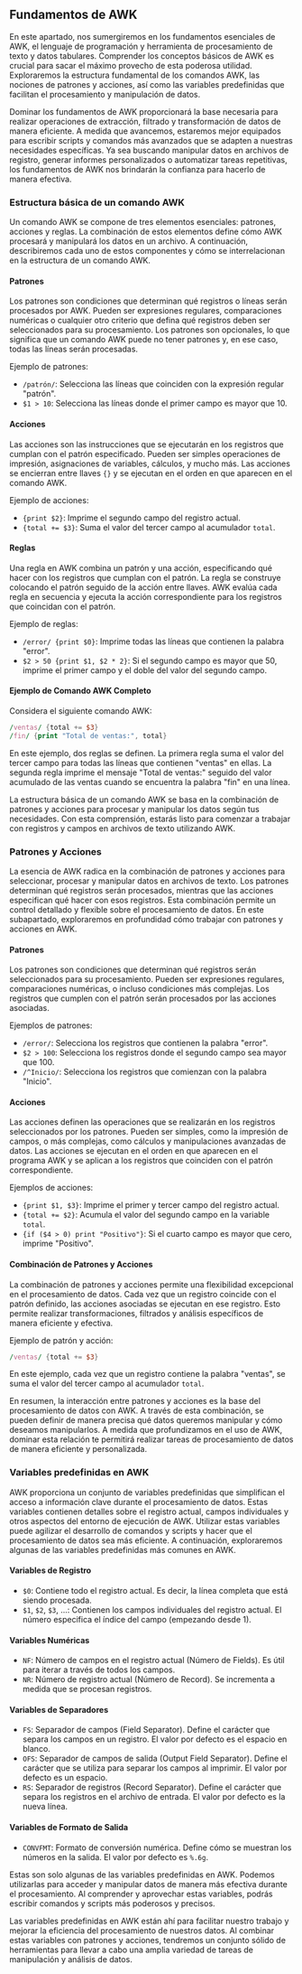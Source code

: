 
## Fundamentos de AWK

En este apartado, nos sumergiremos en los fundamentos esenciales de AWK, el lenguaje de programación y herramienta de procesamiento de texto y datos tabulares. Comprender los conceptos básicos de AWK es crucial para sacar el máximo provecho de esta poderosa utilidad. Exploraremos la estructura fundamental de los comandos AWK, las nociones de patrones y acciones, así como las variables predefinidas que facilitan el procesamiento y manipulación de datos.

Dominar los fundamentos de AWK proporcionará la base necesaria para realizar operaciones de extracción, filtrado y transformación de datos de manera eficiente. A medida que avancemos, estaremos mejor equipados para escribir scripts y comandos más avanzados que se adapten a nuestras necesidades específicas. Ya sea buscando manipular datos en archivos de registro, generar informes personalizados o automatizar tareas repetitivas, los fundamentos de AWK nos brindarán la confianza para hacerlo de manera efectiva.

### Estructura básica de un comando AWK

Un comando AWK se compone de tres elementos esenciales: patrones, acciones y reglas. La combinación de estos elementos define cómo AWK procesará y manipulará los datos en un archivo. A continuación, describiremos cada uno de estos componentes y cómo se interrelacionan en la estructura de un comando AWK.

#### Patrones

Los patrones son condiciones que determinan qué registros o líneas serán procesados por AWK. Pueden ser expresiones regulares, comparaciones numéricas o cualquier otro criterio que defina qué registros deben ser seleccionados para su procesamiento. Los patrones son opcionales, lo que significa que un comando AWK puede no tener patrones y, en ese caso, todas las líneas serán procesadas.

Ejemplo de patrones:

- `/patrón/`: Selecciona las líneas que coinciden con la expresión regular "patrón".
- `$1 > 10`: Selecciona las líneas donde el primer campo es mayor que 10.

#### Acciones

Las acciones son las instrucciones que se ejecutarán en los registros que cumplan con el patrón especificado. Pueden ser simples operaciones de impresión, asignaciones de variables, cálculos, y mucho más. Las acciones se encierran entre llaves `{}` y se ejecutan en el orden en que aparecen en el comando AWK.

Ejemplo de acciones:

- `{print $2}`: Imprime el segundo campo del registro actual.
- `{total += $3}`: Suma el valor del tercer campo al acumulador `total`.

#### Reglas

Una regla en AWK combina un patrón y una acción, especificando qué hacer con los registros que cumplan con el patrón. La regla se construye colocando el patrón seguido de la acción entre llaves. AWK evalúa cada regla en secuencia y ejecuta la acción correspondiente para los registros que coincidan con el patrón.

Ejemplo de reglas:

- `/error/ {print $0}`: Imprime todas las líneas que contienen la palabra "error".
- `$2 > 50 {print $1, $2 * 2}`: Si el segundo campo es mayor que 50, imprime el primer campo y el doble del valor del segundo campo.

#### Ejemplo de Comando AWK Completo

Considera el siguiente comando AWK:

```awk
/ventas/ {total += $3}
/fin/ {print "Total de ventas:", total}
```

En este ejemplo, dos reglas se definen. La primera regla suma el valor del tercer campo para todas las líneas que contienen "ventas" en ellas. La segunda regla imprime el mensaje "Total de ventas:" seguido del valor acumulado de las ventas cuando se encuentra la palabra "fin" en una línea.

La estructura básica de un comando AWK se basa en la combinación de patrones y acciones para procesar y manipular los datos según tus necesidades. Con esta comprensión, estarás listo para comenzar a trabajar con registros y campos en archivos de texto utilizando AWK.


### Patrones y Acciones

La esencia de AWK radica en la combinación de patrones y acciones para seleccionar, procesar y manipular datos en archivos de texto. Los patrones determinan qué registros serán procesados, mientras que las acciones especifican qué hacer con esos registros. Esta combinación permite un control detallado y flexible sobre el procesamiento de datos. En este subapartado, exploraremos en profundidad cómo trabajar con patrones y acciones en AWK.

#### Patrones

Los patrones son condiciones que determinan qué registros serán seleccionados para su procesamiento. Pueden ser expresiones regulares, comparaciones numéricas, o incluso condiciones más complejas. Los registros que cumplen con el patrón serán procesados por las acciones asociadas.

Ejemplos de patrones:

- `/error/`: Selecciona los registros que contienen la palabra "error".
- `$2 > 100`: Selecciona los registros donde el segundo campo sea mayor que 100.
- `/^Inicio/`: Selecciona los registros que comienzan con la palabra "Inicio".

#### Acciones

Las acciones definen las operaciones que se realizarán en los registros seleccionados por los patrones. Pueden ser simples, como la impresión de campos, o más complejas, como cálculos y manipulaciones avanzadas de datos. Las acciones se ejecutan en el orden en que aparecen en el programa AWK y se aplican a los registros que coinciden con el patrón correspondiente.

Ejemplos de acciones:

- `{print $1, $3}`: Imprime el primer y tercer campo del registro actual.
- `{total += $2}`: Acumula el valor del segundo campo en la variable `total`.
- `{if ($4 > 0) print "Positivo"}`: Si el cuarto campo es mayor que cero, imprime "Positivo".

#### Combinación de Patrones y Acciones

La combinación de patrones y acciones permite una flexibilidad excepcional en el procesamiento de datos. Cada vez que un registro coincide con el patrón definido, las acciones asociadas se ejecutan en ese registro. Esto permite realizar transformaciones, filtrados y análisis específicos de manera eficiente y efectiva.

Ejemplo de patrón y acción:

```awk
/ventas/ {total += $3}
```

En este ejemplo, cada vez que un registro contiene la palabra "ventas", se suma el valor del tercer campo al acumulador `total`.

En resumen, la interacción entre patrones y acciones es la base del procesamiento de datos con AWK. A través de esta combinación, se pueden definir de manera precisa qué datos queremos manipular y cómo deseamos manipularlos. A medida que profundizamos en el uso de AWK, dominar esta relación te permitirá realizar tareas de procesamiento de datos de manera eficiente y personalizada.

### Variables predefinidas en AWK

AWK proporciona un conjunto de variables predefinidas que simplifican el acceso a información clave durante el procesamiento de datos. Estas variables contienen detalles sobre el registro actual, campos individuales y otros aspectos del entorno de ejecución de AWK. Utilizar estas variables puede agilizar el desarrollo de comandos y scripts y hacer que el procesamiento de datos sea más eficiente. A continuación, exploraremos algunas de las variables predefinidas más comunes en AWK.

#### Variables de Registro

- `$0`: Contiene todo el registro actual. Es decir, la línea completa que está siendo procesada.
- `$1`, `$2`, `$3`, ...: Contienen los campos individuales del registro actual. El número especifica el índice del campo (empezando desde 1).

#### Variables Numéricas

- `NF`: Número de campos en el registro actual (Número de Fields). Es útil para iterar a través de todos los campos.
- `NR`: Número de registro actual (Número de Record). Se incrementa a medida que se procesan registros.

#### Variables de Separadores

- `FS`: Separador de campos (Field Separator). Define el carácter que separa los campos en un registro. El valor por defecto es el espacio en blanco.
- `OFS`: Separador de campos de salida (Output Field Separator). Define el carácter que se utiliza para separar los campos al imprimir. El valor por defecto es un espacio.
- `RS`: Separador de registros (Record Separator). Define el carácter que separa los registros en el archivo de entrada. El valor por defecto es la nueva línea.

#### Variables de Formato de Salida

- `CONVFMT`: Formato de conversión numérica. Define cómo se muestran los números en la salida. El valor por defecto es `%.6g`.

Estas son solo algunas de las variables predefinidas en AWK. Podemos utilizarlas para acceder y manipular datos de manera más efectiva durante el procesamiento. Al comprender y aprovechar estas variables, podrás escribir comandos y scripts más poderosos y precisos.

Las variables predefinidas en AWK están ahí para facilitar nuestro trabajo y mejorar la eficiencia del procesamiento de nuestros datos. Al combinar estas variables con patrones y acciones, tendremos un conjunto sólido de herramientas para llevar a cabo una amplia variedad de tareas de manipulación y análisis de datos.
